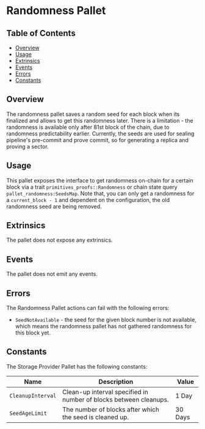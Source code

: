 # Randomness Pallet

## Table of Contents

- [Overview](#overview)
- [Usage](#usage)
- [Extrinsics](#extrinsics)
- [Events](#events)
- [Errors](#errors)
- [Constants](#constants)

## Overview

The randomness pallet saves a random seed for each block when its finalized and allows to get this randomness later.
There is a limitation - the randomness is available only after 81st block of the chain, due to randomness predictability earlier.
Currently, the seeds are used for sealing pipeline's pre-commit and prove commit, so for generating a replica and proving a sector.

## Usage

This pallet exposes the interface to get randomness on-chain for a certain block via a trait `primitives_proofs::Randomness`
or chain state query `pallet_randomness:SeedsMap`.
Note that, you can only get a randomness for a `current_block - 1` and dependent on the configuration, the old randomness seed are being removed.

## Extrinsics

The pallet does not expose any extrinsics.

## Events

The pallet does not emit any events.

## Errors

The Randomness Pallet actions can fail with the following errors:

- `SeedNotAvailable` - the seed for the given block number is not available, which means the randomness pallet has not gathered randomness for this block yet.

## Constants

The Storage Provider Pallet has the following constants:

| Name              | Description                                                       | Value   |
| ----------------- | ----------------------------------------------------------------- | ------- |
| `CleanupInterval` | Clean-up interval specified in number of blocks between cleanups. | 1 Day   |
| `SeedAgeLimit`    | The number of blocks after which the seed is cleaned up.          | 30 Days |

